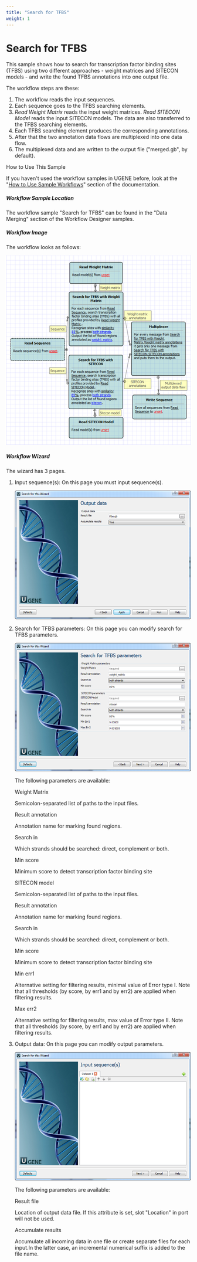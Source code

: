 ```yaml
---
title: "Search for TFBS"
weight: 1
---
```



# Search for TFBS

This sample shows how to search for transcription factor binding sites (TFBS) using two different approaches - weight matrices and SITECON models - and write the found TFBS annotations into one output file.

The workflow steps are these:

1.  The workflow reads the input sequences.
2.  Each sequence goes to the TFBS searching elements.
3.  _Read Weight Matrix_ reads the input weight matrices.  _Read SITECON Model_ reads the input SITECON models. The data are also transferred to the TFBS searching elements.
4.  Each TFBS searching element produces the corresponding annotations.
5.  After that the two annotation data flows are multiplexed into one data flow.
6.  The multiplexed data and are written to the output file ("merged.gb", by default).



How to Use This Sample

If you haven't used the workflow samples in UGENE before, look at the "[How to Use Sample Workflows](how-to-use-sample-workflows.md)" section of the documentation.

##### Workflow Sample Location

The workflow sample "Search for TFBS" can be found in the "Data Merging" section of the Workflow Designer samples.

##### Workflow Image

The workflow looks as follows:


![](/images/65930296/65930297.png)

##### Workflow Wizard

The wizard has 3 pages.

1.  Input sequence(s): On this page you must input sequence(s).


    ![](/images/65930296/65930298.png)

2.  Search for TFBS parameters: On this page you can modify search for TFBS parameters.


    ![](/images/65930296/65930299.png)

    The following parameters are available:

    Weight Matrix

    Semicolon-separated list of paths to the input files.

    Result annotation

    Annotation name for marking found regions.

    Search in

    Which strands should be searched: direct, complement or both.

    Min score

    Minimum score to detect transcription factor binding site

    SITECON model

    Semicolon-separated list of paths to the input files.

    Result annotation

    Annotation name for marking found regions.

    Search in

    Which strands should be searched: direct, complement or both.

    Min score

    Minimum score to detect transcription factor binding site

    Min err1

    Alternative setting for filtering results, minimal value of Error type I.
    Note that all thresholds (by score, by err1 and by err2) are applied when filtering results.

    Max err2

    Alternative setting for filtering results, max value of Error type II.
    Note that all thresholds (by score, by err1 and by err2) are applied when filtering results.

3.  Output data: On this page you can modify output parameters.


    ![](/images/65930296/65930300.png)

    The following parameters are available:

    Result file

     Location of output data file. If this attribute is set, slot "Location" in port will not be used.

    Accumulate results

    Accumulate all incoming data in one file or create separate files for each input.In the latter case, an incremental numerical suffix is added to the file name.
